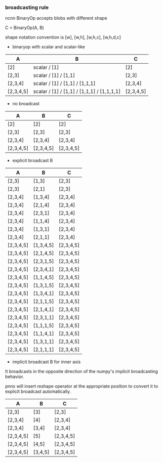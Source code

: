 ### broadcasting rule

ncnn BinaryOp accepts blobs with different shape

C = BinaryOp(A, B)

shape notation convention is [w], [w,h], [w,h,c], [w,h,d,c]

* binaryop with scalar and scalar-like

|A|B|C|
|---|---|---|
|[2]|scalar / [1]|[2]|
|[2,3]|scalar / [1] / [1,1]|[2,3]|
|[2,3,4]|scalar / [1] / [1,1] / [1,1,1]|[2,3,4]|
|[2,3,4,5]|scalar / [1] / [1,1] / [1,1,1] / [1,1,1,1]|[2,3,4,5]|

* no broadcast

|A|B|C|
|---|---|---|
|[2]|[2]|[2]|
|[2,3]|[2,3]|[2,3]|
|[2,3,4]|[2,3,4]|[2,3,4]|
|[2,3,4,5]|[2,3,4,5]|[2,3,4,5]|

* explicit broadcast B

|A|B|C|
|---|---|---|
|[2,3]|[1,3]|[2,3]|
|[2,3]|[2,1]|[2,3]|
|[2,3,4]|[1,3,4]|[2,3,4]|
|[2,3,4]|[2,1,4]|[2,3,4]|
|[2,3,4]|[2,3,1]|[2,3,4]|
|[2,3,4]|[1,1,4]|[2,3,4]|
|[2,3,4]|[1,3,1]|[2,3,4]|
|[2,3,4]|[2,1,1]|[2,3,4]|
|[2,3,4,5]|[1,3,4,5]|[2,3,4,5]|
|[2,3,4,5]|[2,1,4,5]|[2,3,4,5]|
|[2,3,4,5]|[2,3,1,5]|[2,3,4,5]|
|[2,3,4,5]|[2,3,4,1]|[2,3,4,5]|
|[2,3,4,5]|[1,1,4,5]|[2,3,4,5]|
|[2,3,4,5]|[1,3,1,5]|[2,3,4,5]|
|[2,3,4,5]|[1,3,4,1]|[2,3,4,5]|
|[2,3,4,5]|[2,1,1,5]|[2,3,4,5]|
|[2,3,4,5]|[2,1,4,1]|[2,3,4,5]|
|[2,3,4,5]|[2,3,1,1]|[2,3,4,5]|
|[2,3,4,5]|[1,1,1,5]|[2,3,4,5]|
|[2,3,4,5]|[1,1,4,1]|[2,3,4,5]|
|[2,3,4,5]|[1,3,1,1]|[2,3,4,5]|
|[2,3,4,5]|[2,1,1,1]|[2,3,4,5]|

* implicit broadcast B for inner axis

It broadcasts in the opposite direction of the numpy's implicit broadcasting behavior.

pnnx will insert reshape operator at the appropriate position to convert it to explicit broadcast automatically.

|A|B|C|
|---|---|---|
|[2,3]|[3]|[2,3]|
|[2,3,4]|[4]|[2,3,4]|
|[2,3,4]|[3,4]|[2,3,4]|
|[2,3,4,5]|[5]|[2,3,4,5]|
|[2,3,4,5]|[4,5]|[2,3,4,5]|
|[2,3,4,5]|[3,4,5]|[2,3,4,5]|
